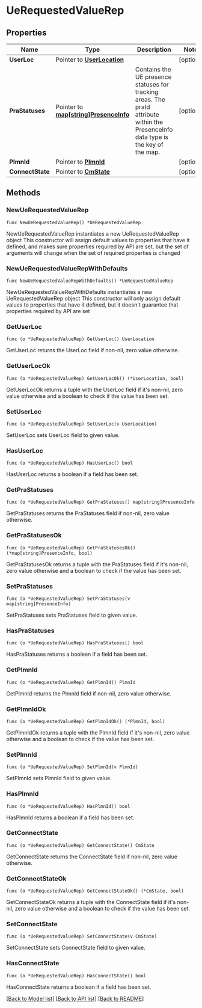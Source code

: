 # UeRequestedValueRep

## Properties

Name | Type | Description | Notes
------------ | ------------- | ------------- | -------------
**UserLoc** | Pointer to [**UserLocation**](UserLocation.md) |  | [optional] 
**PraStatuses** | Pointer to [**map[string]PresenceInfo**](PresenceInfo.md) | Contains the UE presence statuses for tracking areas. The praId attribute within the PresenceInfo data type is the key of the map.  | [optional] 
**PlmnId** | Pointer to [**PlmnId**](PlmnId.md) |  | [optional] 
**ConnectState** | Pointer to [**CmState**](CmState.md) |  | [optional] 

## Methods

### NewUeRequestedValueRep

`func NewUeRequestedValueRep() *UeRequestedValueRep`

NewUeRequestedValueRep instantiates a new UeRequestedValueRep object
This constructor will assign default values to properties that have it defined,
and makes sure properties required by API are set, but the set of arguments
will change when the set of required properties is changed

### NewUeRequestedValueRepWithDefaults

`func NewUeRequestedValueRepWithDefaults() *UeRequestedValueRep`

NewUeRequestedValueRepWithDefaults instantiates a new UeRequestedValueRep object
This constructor will only assign default values to properties that have it defined,
but it doesn't guarantee that properties required by API are set

### GetUserLoc

`func (o *UeRequestedValueRep) GetUserLoc() UserLocation`

GetUserLoc returns the UserLoc field if non-nil, zero value otherwise.

### GetUserLocOk

`func (o *UeRequestedValueRep) GetUserLocOk() (*UserLocation, bool)`

GetUserLocOk returns a tuple with the UserLoc field if it's non-nil, zero value otherwise
and a boolean to check if the value has been set.

### SetUserLoc

`func (o *UeRequestedValueRep) SetUserLoc(v UserLocation)`

SetUserLoc sets UserLoc field to given value.

### HasUserLoc

`func (o *UeRequestedValueRep) HasUserLoc() bool`

HasUserLoc returns a boolean if a field has been set.

### GetPraStatuses

`func (o *UeRequestedValueRep) GetPraStatuses() map[string]PresenceInfo`

GetPraStatuses returns the PraStatuses field if non-nil, zero value otherwise.

### GetPraStatusesOk

`func (o *UeRequestedValueRep) GetPraStatusesOk() (*map[string]PresenceInfo, bool)`

GetPraStatusesOk returns a tuple with the PraStatuses field if it's non-nil, zero value otherwise
and a boolean to check if the value has been set.

### SetPraStatuses

`func (o *UeRequestedValueRep) SetPraStatuses(v map[string]PresenceInfo)`

SetPraStatuses sets PraStatuses field to given value.

### HasPraStatuses

`func (o *UeRequestedValueRep) HasPraStatuses() bool`

HasPraStatuses returns a boolean if a field has been set.

### GetPlmnId

`func (o *UeRequestedValueRep) GetPlmnId() PlmnId`

GetPlmnId returns the PlmnId field if non-nil, zero value otherwise.

### GetPlmnIdOk

`func (o *UeRequestedValueRep) GetPlmnIdOk() (*PlmnId, bool)`

GetPlmnIdOk returns a tuple with the PlmnId field if it's non-nil, zero value otherwise
and a boolean to check if the value has been set.

### SetPlmnId

`func (o *UeRequestedValueRep) SetPlmnId(v PlmnId)`

SetPlmnId sets PlmnId field to given value.

### HasPlmnId

`func (o *UeRequestedValueRep) HasPlmnId() bool`

HasPlmnId returns a boolean if a field has been set.

### GetConnectState

`func (o *UeRequestedValueRep) GetConnectState() CmState`

GetConnectState returns the ConnectState field if non-nil, zero value otherwise.

### GetConnectStateOk

`func (o *UeRequestedValueRep) GetConnectStateOk() (*CmState, bool)`

GetConnectStateOk returns a tuple with the ConnectState field if it's non-nil, zero value otherwise
and a boolean to check if the value has been set.

### SetConnectState

`func (o *UeRequestedValueRep) SetConnectState(v CmState)`

SetConnectState sets ConnectState field to given value.

### HasConnectState

`func (o *UeRequestedValueRep) HasConnectState() bool`

HasConnectState returns a boolean if a field has been set.


[[Back to Model list]](../README.md#documentation-for-models) [[Back to API list]](../README.md#documentation-for-api-endpoints) [[Back to README]](../README.md)


